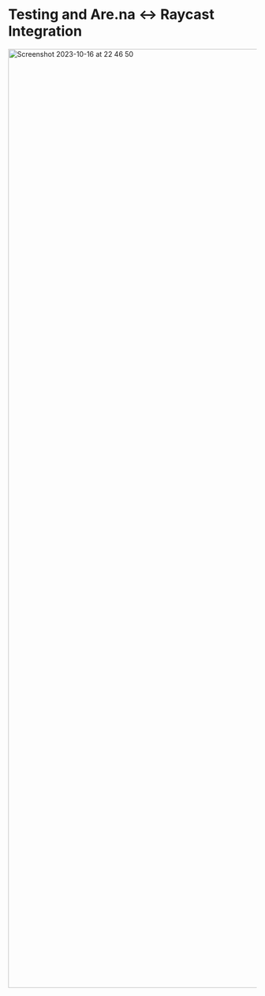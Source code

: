 # Testing and Are.na <-> Raycast Integration

<img width="1905" alt="Screenshot 2023-10-16 at 22 46 50" src="https://github.com/isabelsa/arena/assets/25415758/460f066d-7a78-43cf-968d-440399783c68">
